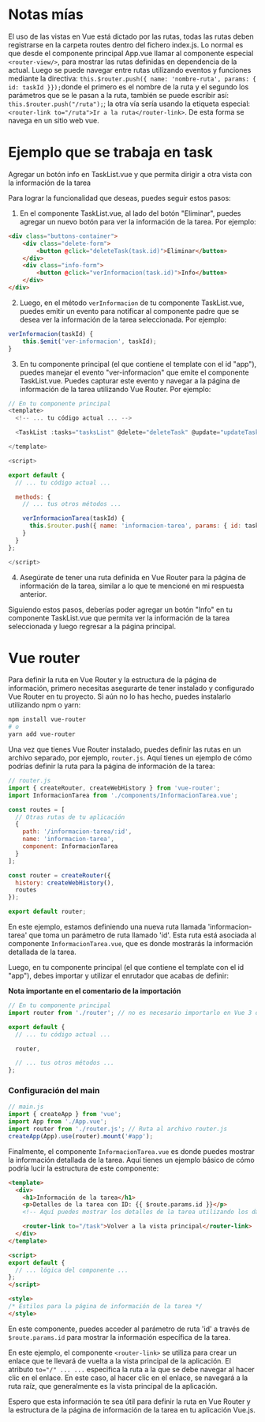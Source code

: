 # Notas mías
El uso de las vistas en Vue está dictado por las rutas, todas las rutas deben registrarse en la carpeta routes dentro del fichero index.js. Lo normal es que desde el componente principal App.vue llamar al componente especial `<router-view/>`, para mostrar las rutas definidas en dependencia de la actual. Luego se puede navegar entre rutas utilizando eventos y funciones mediante la directiva: `this.$router.push({ name: 'nombre-ruta', params: { id: taskId }});`donde el primero es el nombre de la ruta y el segundo los parámetros que se le pasan a la ruta, también se puede escribir así: `this.$router.push("/ruta");`; la otra vía sería usando la etiqueta especial:`<router-link to="/ruta">Ir a la ruta</router-link>`. De esta forma se navega en un sitio web vue.


# Ejemplo que se trabaja en task
Agregar un botón info en TaskList.vue y que permita dirigir a otra vista con la información de la tarea

Para lograr la funcionalidad que deseas, puedes seguir estos pasos:

1. En el componente TaskList.vue, al lado del botón "Eliminar", puedes agregar un nuevo botón para ver la información de la tarea. Por ejemplo:

```html
<div class="buttons-container">
    <div class="delete-form">
        <button @click="deleteTask(task.id)">Eliminar</button>
    </div>
    <div class="info-form">
        <button @click="verInformacion(task.id)">Info</button>
    </div>
</div>
```

2. Luego, en el método `verInformacion` de tu componente TaskList.vue, puedes emitir un evento para notificar al componente padre que se desea ver la información de la tarea seleccionada. Por ejemplo:

```javascript
verInformacion(taskId) {
    this.$emit('ver-informacion', taskId);
}
```

3. En tu componente principal (el que contiene el template con el id "app"), puedes manejar el evento "ver-informacion" que emite el componente TaskList.vue. Puedes capturar este evento y navegar a la página de información de la tarea utilizando Vue Router. Por ejemplo:

```js
// En tu componente principal
<template>
  <!-- ... tu código actual ... -->

  <TaskList :tasks="tasksList" @delete="deleteTask" @update="updateTask" @ver-informacion="verInformacionTarea" />

</template>

<script>

export default {
  // ... tu código actual ...

  methods: {
    // ... tus otros métodos ...

    verInformacionTarea(taskId) {
      this.$router.push({ name: 'informacion-tarea', params: { id: taskId }});
    }
  }
};

</script>
```

4. Asegúrate de tener una ruta definida en Vue Router para la página de información de la tarea, similar a lo que te mencioné en mi respuesta anterior.

Siguiendo estos pasos, deberías poder agregar un botón "Info" en tu componente TaskList.vue que permita ver la información de la tarea seleccionada y luego regresar a la página principal.


# Vue router

Para definir la ruta en Vue Router y la estructura de la página de información, primero necesitas asegurarte de tener instalado y configurado Vue Router en tu proyecto. Si aún no lo has hecho, puedes instalarlo utilizando npm o yarn:

```bash
npm install vue-router
# o
yarn add vue-router
```

Una vez que tienes Vue Router instalado, puedes definir las rutas en un archivo separado, por ejemplo, `router.js`. Aquí tienes un ejemplo de cómo podrías definir la ruta para la página de información de la tarea:

```javascript
// router.js
import { createRouter, createWebHistory } from 'vue-router';
import InformacionTarea from './components/InformacionTarea.vue';

const routes = [
  // Otras rutas de tu aplicación
  {
    path: '/informacion-tarea/:id',
    name: 'informacion-tarea',
    component: InformacionTarea
  }
];

const router = createRouter({
  history: createWebHistory(),
  routes
});

export default router;

```

En este ejemplo, estamos definiendo una nueva ruta llamada 'informacion-tarea' que toma un parámetro de ruta llamado 'id'. Esta ruta está asociada al componente `InformacionTarea.vue`, que es donde mostrarás la información detallada de la tarea.

Luego, en tu componente principal (el que contiene el template con el id "app"), debes importar y utilizar el enrutador que acabas de definir:

**Nota importante en el comentario de la importación**
```javascript
// En tu componente principal
import router from './router'; // no es necesario importarlo en Vue 3 dado que se agrega desde el main.js al componente

export default {
  // ... tu código actual ...

  router,

  // ... tus otros métodos ...
};
```

### Configuración del main

```js
// main.js
import { createApp } from 'vue';
import App from './App.vue';
import router from './router.js'; // Ruta al archivo router.js
createApp(App).use(router).mount('#app');
```


Finalmente, el componente `InformacionTarea.vue` es donde puedes mostrar la información detallada de la tarea. Aquí tienes un ejemplo básico de cómo podría lucir la estructura de este componente:

```html
<template>
  <div>
    <h1>Información de la tarea</h1>
    <p>Detalles de la tarea con ID: {{ $route.params.id }}</p>
    <!-- Aquí puedes mostrar los detalles de la tarea utilizando los datos de tu aplicación -->

    <router-link to="/task">Volver a la vista principal</router-link>
  </div>
</template>

<script>
export default {
  // ... lógica del componente ...
};
</script>

<style>
/* Estilos para la página de información de la tarea */
</style>

```

En este componente, puedes acceder al parámetro de ruta 'id' a través de `$route.params.id` para mostrar la información específica de la tarea.

En este ejemplo, el componente `<router-link>` se utiliza para crear un enlace que te llevará de vuelta a la vista principal de la aplicación. El atributo `to="/" ... ...` especifica la ruta a la que se debe navegar al hacer clic en el enlace. En este caso, al hacer clic en el enlace, se navegará a la ruta raíz, que generalmente es la vista principal de la aplicación.

Espero que esta información te sea útil para definir la ruta en Vue Router y la estructura de la página de información de la tarea en tu aplicación Vue.js.



